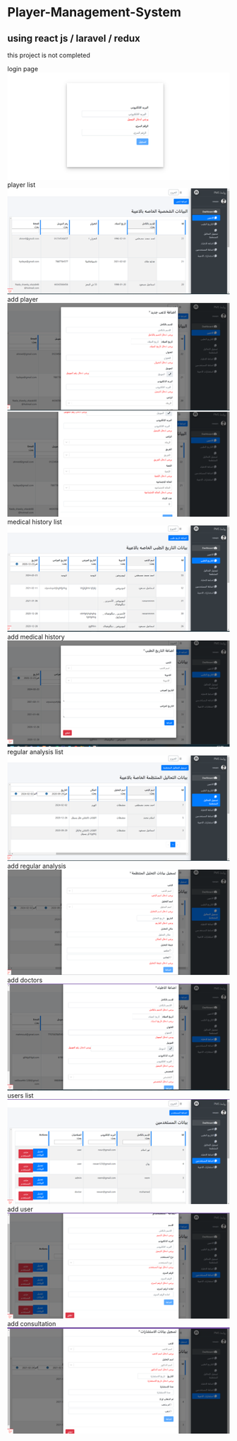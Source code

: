 # Player-Management-System
## using react js / laravel / redux 

this project is not completed 

login page
![](pics/login.png)
player list
![](pics/players-list.png)
add player
![](pics/add-player.png)
![](pics/add-player-2.png)
medical history list
![](pics/medical-history-list.png)
add medical history
![](pics/add-medical-history.png)
regular analysis list
![](pics/regular-analysis-list.png)
add regular analysis
![](pics/add-regular-analysis.png)
add doctors
![](pics/add-doctors.png)
users list
![](pics/users.png)
add user
![](pics/add-user.png)
add consultation
![](pics/add-consultation.png)


